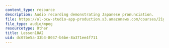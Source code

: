 ```yaml
---
content_type: resource
description: Audio recording demonstrating Japanese pronunciation.
file: https://ol-ocw-studio-app-production.s3.amazonaws.com/courses/21g-504-japanese-iv-spring-2009/dc07be5a33b38037b6be8a371ee4f711_Lesson18A2.mp3
file_type: audio/mpeg
resourcetype: Other
title: Lesson18A2
uid: dc07be5a-33b3-8037-b6be-8a371ee4f711
---
```

